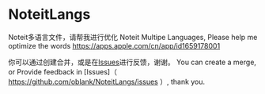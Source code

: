 # NoteitLangs
Noteit多语言文件，请帮我进行优化
Noteit Multipe Languages, Please help me optimize the words https://apps.apple.com/cn/app/id1659178001

你可以通过创建合并，或是在[Issues](https://github.com/oblank/NoteitLangs/issues)进行反馈，谢谢。
You can create a merge, or Provide feedback in [Issues]（ https://github.com/oblank/NoteitLangs/issues ）, thank you.
